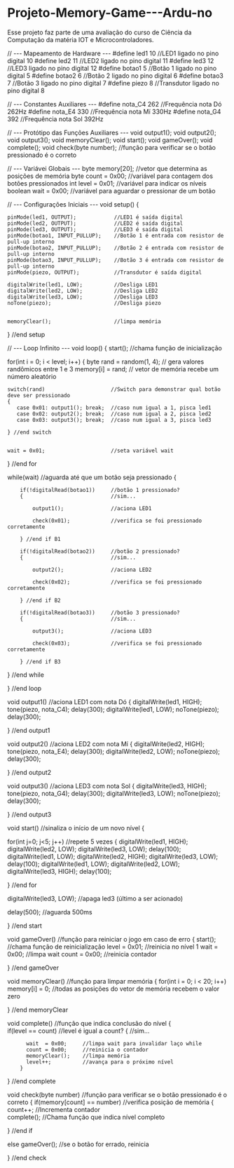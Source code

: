 # Projeto-Memory-Game---Ardu-no
Esse projeto faz parte de uma avaliação do curso de Ciência da Computação da matéria IOT e Microcontroladores.

// --- Mapeamento de Hardware ---
#define  led1    10             //LED1 ligado no pino digital 10
#define  led2    11             //LED2 ligado no pino digital 11
#define  led3    12             //LED3 ligado no pino digital 12
#define  botao1   5             //Botão 1 ligado no pino digital 5
#define  botao2   6             //Botão 2 ligado no pino digital 6
#define  botao3   7             //Botão 3 ligado no pino digital 7
#define  piezo    8             //Transdutor ligado no pino digital 8


// --- Constantes Auxiliares ---
#define  nota_C4  262           //Frequência nota Dó  262Hz
#define  nota_E4  330           //Frequência nota Mí  330Hz
#define  nota_G4  392           //Frequência nota Sol 392Hz


// --- Protótipo das Funções Auxiliares ---
void output1();
void output2();
void output3();
void memoryClear();
void start();
void gameOver();
void complete();
void check(byte number);          //função para verificar se o botão pressionado é o correto


// --- Variávei Globais ---
byte memory[20];                  //vetor que determina as posições de memória
byte count = 0x00;                //variável para contagem dos botões pressionados
int level = 0x01;                 //variável para indicar os níveis 
boolean wait = 0x00;         //variável para aguardar o pressionar de um botão


// --- Configurações Iniciais ---
void setup()
{  
    
    pinMode(led1, OUTPUT);            //LED1 é saída digital
    pinMode(led2, OUTPUT);            //LED2 é saída digital
    pinMode(led3, OUTPUT);            //LED3 é saída digital
    pinMode(botao1, INPUT_PULLUP);    //Botão 1 é entrada com resistor de pull-up interno
    pinMode(botao2, INPUT_PULLUP);    //Botão 2 é entrada com resistor de pull-up interno
    pinMode(botao3, INPUT_PULLUP);    //Botão 3 é entrada com resistor de pull-up interno
    pinMode(piezo, OUTPUT);           //Transdutor é saída digital
    
    digitalWrite(led1, LOW);          //Desliga LED1 
    digitalWrite(led2, LOW);          //Desliga LED2
    digitalWrite(led3, LOW);          //Desliga LED3
    noTone(piezo);                    //Desliga piezo
    
        
    memoryClear();                    //limpa memória
    
    
} //end setup


// --- Loop Infinito ---
void loop()
{
     start();                  //chama função de inicialização

  for(int i = 0; i < level; i++)
  {
    byte rand = random(1, 4); // gera valores randômicos entre 1 e 3
    memory[i] = rand;        // vetor de memória recebe um número aleatório
            
            
    switch(rand)                     //Switch para demonstrar qual botão deve ser pressionado
    {
       case 0x01: output1(); break;  //caso num igual a 1, pisca led1
       case 0x02: output2(); break;  //caso num igual a 2, pisca led2
       case 0x03: output3(); break;  //caso num igual a 3, pisca led3
       
    } //end switch
    
    
    wait = 0x01;                     //seta variável wait  
    
  } //end for
  
 
  while(wait)                        //aguarda até que um botão seja pressionado
  {
  
        if(!digitalRead(botao1))     //botão 1 pressionado?
        {                            //sim...
        
            output1();               //aciona LED1
            
            check(0x01);             //verifica se foi pressionado corretamente
                    
        } //end if B1
        
        if(!digitalRead(botao2))     //botão 2 pressionado?
        {                            //sim...
        
            output2();               //aciona LED2
            
            check(0x02);             //verifica se foi pressionado corretamente
                          
        } //end if B2
        
        if(!digitalRead(botao3))     //botão 3 pressionado?
        {                            //sim...
        
            output3();               //aciona LED3
            
            check(0x03);             //verifica se foi pressionado corretamente
                      
        } //end if B3
        
        
  } //end while
  
  
  
} //end loop

 
void output1()   //aciona LED1 com nota Dó
{
   digitalWrite(led1, HIGH);
   tone(piezo, nota_C4);
   delay(300);
   digitalWrite(led1, LOW);
   noTone(piezo);
   delay(300);
   
} //end output1


void output2()   //aciona LED2 com nota Mí
{
   digitalWrite(led2, HIGH);
   tone(piezo, nota_E4);
   delay(300);
   digitalWrite(led2, LOW);
   noTone(piezo);
   delay(300);
   
} //end output2


void output3()  //aciona LED3 com nota Sol
{
   digitalWrite(led3, HIGH);
   tone(piezo, nota_G4);
   delay(300);
   digitalWrite(led3, LOW);
   noTone(piezo);
   delay(300);
   
} //end output3


void start()    //sinaliza o início de um novo nível
{
  
  for(int j=0; j<5; j++)  //repete 5 vezes
  {
    digitalWrite(led1, HIGH); 
    digitalWrite(led2,  LOW);
    digitalWrite(led3,  LOW);
    delay(100);
    digitalWrite(led1,  LOW);
    digitalWrite(led2, HIGH);
    digitalWrite(led3,  LOW);
    delay(100);
    digitalWrite(led1,  LOW); 
    digitalWrite(led2,  LOW);
    digitalWrite(led3, HIGH);
    delay(100);
    
  } //end for
  
  digitalWrite(led3, LOW); //apaga led3 (último a ser acionado)
  
  delay(500); //aguarda 500ms
         
} //end start


void gameOver()    //função para reiniciar o jogo em caso de erro
{
   start();        //chama função de reinicialização
   level = 0x01;   //reinicia no nível 1
   wait  = 0x00;   //limpa wait
   count = 0x00;   //reinicia contador
   
} //end gameOver

 
void memoryClear()        //função para limpar memória
{
   for(int i = 0; i < 20; i++) memory[i] = 0; //todas as posições do vetor de memória recebem o valor zero
    
} //end memoryClear

 
void complete()             //função que indica conclusão do nível
{    
        if(level == count)  //level é igual a count?
        {                   //sim...
        
          wait  = 0x00;     //limpa wait para invalidar laço while
          count = 0x00;     //reinicia o contador
          memoryClear();    //limpa memória
          level++;          //avança para o próximo nível
        } 
        
} //end complete


void check(byte number)           //função para verificar se o botão pressionado é o correto
{
   if(memory[count] == number)    //verifica posição de memória
   {          
         count++;                 //Incrementa contador        
         complete();              //Chama função que indica nível completo
         
   } //end if
   
   else gameOver(); //se o botão for errado, reinicia


} //end check
